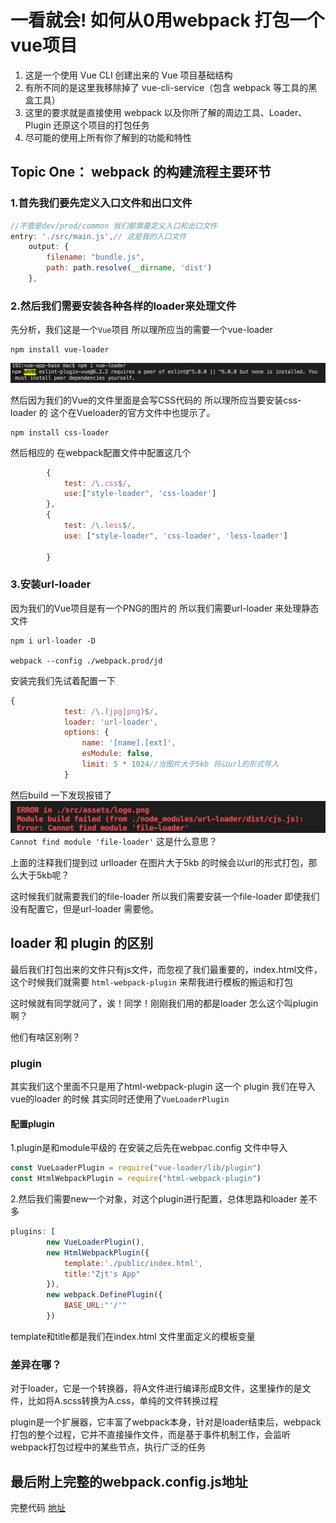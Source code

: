 # 一看就会! 如何从0用webpack 打包一个vue项目 

1. 这是一个使用 Vue CLI 创建出来的 Vue 项目基础结构
2. 有所不同的是这里我移除掉了 vue-cli-service（包含 webpack 等工具的黑盒工具）
3. 这里的要求就是直接使用 webpack 以及你所了解的周边工具、Loader、Plugin 还原这个项目的打包任务
4. 尽可能的使用上所有你了解到的功能和特性

## Topic One： webpack 的构建流程主要环节

### 1.首先我们要先定义入口文件和出口文件

``` javascript
//不管是dev/prod/common 我们都需要定义入口和出口文件
entry: './src/main.js',// 这是我的入口文件
    output: {
        filename: "bundle.js",
        path: path.resolve(__dirname, 'dist')
    },
```

### 2.然后我们需要安装各种各样的loader来处理文件

先分析，我们这是一个`Vue`项目 所以理所应当的需要一个vue-loader

```shell
npm install vue-loader
```

![安装截图](https://raw.githubusercontent.com/Dashsoap/PhoneBed/master/uPic/H0Ka2Y.png)

然后因为我们的Vue的文件里面是会写CSS代码的 所以理所应当要安装css-loader 的 这个在Vueloader的官方文件中也提示了。

```shell
npm install css-loader
```

然后相应的 在webpack配置文件中配置这几个

```javascript
        {
            test: /\.css$/,
            use:["style-loader", 'css-loader']
        },
        {
            test: /\.less$/,
            use: ["style-loader", 'css-loader', 'less-loader']

        }
```

### 3.安装url-loader

因为我们的Vue项目是有一个PNG的图片的 所以我们需要url-loader 来处理静态文件

```shell
npm i url-loader -D

webpack --config ./webpack.prod/jd
```

安装完我们先试着配置一下

```javascript
{
            test: /\.(jpg|png)$/,
            loader: 'url-loader',
            options: {
                name: '[name].[ext]',
                esModule: false,
                limit: 5 * 1024//当图片大于5kb 将以url的形式导入
            }
```

然后build 一下发现报错了
![错误信息](https://raw.githubusercontent.com/Dashsoap/PhoneBed/master/uPic/o4f5Vf.png)
`Cannot find module 'file-loader'` 这是什么意思？

上面的注释我们提到过 urlloader 在图片大于5kb 的时候会以url的形式打包，那么大于5kb呢？

这时候我们就需要我们的file-loader  所以我们需要安装一个file-loader 即使我们没有配置它，但是url-loader 需要他。

## loader 和 plugin 的区别

最后我们打包出来的文件只有js文件，而忽视了我们最重要的，index.html文件，这个时候我们就需要 `html-webpack-plugin` 来帮我进行模板的搬运和打包

这时候就有同学就问了，诶！同学！刚刚我们用的都是loader  怎么这个叫plugin啊？

他们有啥区别咧？

### plugin 

其实我们这个里面不只是用了html-webpack-plugin 这一个 plugin 我们在导入vue的loader 的时候 其实同时还使用了`VueLoaderPlugin` 

#### 配置plugin

1.plugin是和module平级的 在安装之后先在webpac.config 文件中导入 

```javascript
const VueLoaderPlugin = require("vue-loader/lib/plugin")
const HtmlWebpackPlugin = require("html-webpack-plugin")
```

2.然后我们需要new一个对象，对这个plugin进行配置，总体思路和loader 差不多

```javascript
plugins: [
        new VueLoaderPlugin(),
        new HtmlWebpackPlugin({
            template:'./public/index.html',
            title:"Zjt's App"
        }),
        new webpack.DefinePlugin({
            BASE_URL:"'/'"
        })


```

template和title都是我们在index.html 文件里面定义的模板变量

### 差异在哪？

对于loader，它是一个转换器，将A文件进行编译形成B文件，这里操作的是文件，比如将A.scss转换为A.css，单纯的文件转换过程

plugin是一个扩展器，它丰富了webpack本身，针对是loader结束后，webpack打包的整个过程，它并不直接操作文件，而是基于事件机制工作，会监听webpack打包过程中的某些节点，执行广泛的任务


## 最后附上完整的webpack.config.js地址

完整代码 [地址](https://github.com/Dashsoap/webpack-vue/blob/master/webpack.dev.js)
